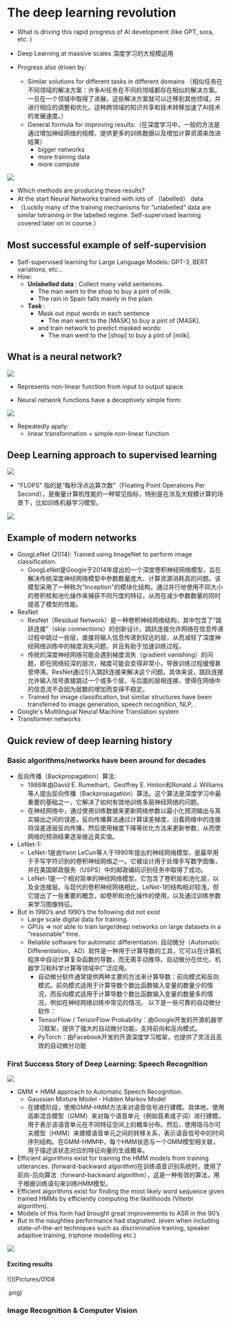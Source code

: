 # The deep learning revolution

- What is driving this rapid progress of AI development (like GPT, sora, etc. )
- Deep Learning at massive scales 深度学习的大规模运用

- Progress also driven by:
    - Similar solutions for different tasks in different domains （相似任务在不同领域的解决方案：许多AI任务在不同的领域都存在相似的解决方案。一旦在一个领域中取得了进展，这些解决方案就可以迁移到其他领域，并进行相应的调整和优化。这种跨领域的知识共享和技术转移加速了AI技术的发展速度。）
    - General formula for improving results:（在深度学习中，一般的方法是通过增加神经网络的规模、提供更多的训练数据以及增加计算资源来改进结果）
        - bigger networks
        - more training data
        - more compute

![](Pictures/0101.png)

- Which methods are producing these results?
- At the start Neural Networks trained with lots of （labelled） data
- （Luckily many of the training mechanisms for “unlabelled” data are similar totraining in the labelled regime. Self-supervised learning covered later on in course.）


## Most successful example of self-supervision

- Self-supervised learning for Large Language Models: GPT-3, BERT variations, etc...
- How:
    - **Unlabelled data** :  Collect many valid sentences.
        - The man went to the shop to buy a pint of milk.
        - The rain in Spain falls mainly in the plain.
    - **Task** : 
        - Mask out input words in each sentence
            - The man went to the [MASK] to buy a pint of [MASK].
        - and train network to predict masked words:
            - The man went to the [shop] to buy a pint of [milk].

## What is a neural network?

![](Pictures/0102.png)

- Represents non-linear function from input to output space.

- Neural network functions have a deceptively simple form:

![](Pictures/0103.png)

- Repeatedly apply:
    - linear transformation + simple non-linear function

## Deep Learning approach to supervised learning

![](Pictures/0104.png)

- "FLOPS" 指的是“每秒浮点运算次数”（Floating Point Operations Per Second），是衡量计算机性能的一种常见指标，特别是在涉及大规模计算的场景下，比如训练机器学习模型。

![](Pictures/0105.png)

## Example of modern networks
- GoogLeNet (2014): Trained using ImageNet to perform image classification.
    - GoogLeNet是Google于2014年提出的一个深度卷积神经网络模型，旨在解决传统深度神经网络模型中参数数量庞大、计算资源消耗高的问题。该模型采用了一种称为"Inception"的模块化结构，通过并行地使用不同大小的卷积核和池化操作来捕获不同尺度的特征，从而在减少参数数量的同时提高了模型的性能。
- ResNet
    - ResNet（Residual Network）是一种卷积神经网络结构，其中包含了“跳跃连接”（skip connections）的创新设计。跳跃连接允许网络在信息传递过程中跳过一些层，直接将输入信息传递到较远的层，从而减轻了深度神经网络训练中的梯度消失问题，并且有助于加速训练过程。
    - 传统的深度神经网络可能会遇到梯度消失（gradient vanishing）的问题，即在网络较深的层次，梯度可能会变得非常小，导致训练过程缓慢甚至停滞。ResNet通过引入跳跃连接来解决这个问题。具体来说，跳跃连接允许输入信号直接跳过一个或多个层，与后面的层相连接，使得在网络中的信息流不会因为层数的增加而变得不稳定。
    - Trained for image classification, but similar structures have been transferred to image generation, speech recognition, NLP, .
- Google's Multilingual Neural Machine Translation system
- Transformer networks

## Quick review of deep learning history

### Basic algorithms/networks have been around for decades
- 反向传播（Backpropagation）算法: 
    - 1986年由David E. Rumelhart、Geoffrey E. Hinton和Ronald J. Williams等人提出反向传播（Backpropagation）算法。这个算法是深度学习中最重要的基础之一，它解决了如何有效地训练多层神经网络的问题。
    - 在神经网络中，通过使用训练数据来更新网络参数以最小化预测输出与真实输出之间的误差。反向传播算法通过计算误差梯度，沿着网络中的连接将误差逐层反向传播，然后使用梯度下降等优化方法来更新参数，从而使网络的预测结果逐渐接近真实值。
- LeNet-1: 
    - LeNet-1是由Yann LeCun等人于1990年提出的神经网络模型，是最早用于手写字符识别的卷积神经网络之一。它被设计用于处理手写数字图像，并在美国邮政服务（USPS）中的邮政编码识别任务中取得了成功。
    - LeNet-1是一个相对简单的神经网络模型，它包含了卷积层和池化层，以及全连接层。与现代的卷积神经网络相比，LeNet-1的结构相对较浅，但它提出了一些重要的概念，如卷积和池化操作的使用，以及通过训练参数来学习图像特征。
- But in 1980’s and 1990’s the following did not exist
    - Large scale digital data for training.
    - GPUs => not able to train large/deep networks on large datasets in a “reasonable” time.
    - Reliable software for automatic differentiation. 自动微分（Automatic Differentiation，AD）软件是一种用于计算导数的工具，它可以在计算机程序中自动计算复杂函数的导数，而无需手动推导。自动微分在优化、机器学习和科学计算等领域中广泛应用。
        - 自动微分软件通常提供两种主要的方法来计算导数：前向模式和反向模式。前向模式适用于计算导数个数比函数输入变量的数量少的情况，而反向模式适用于计算导数个数比函数输入变量的数量多的情况，例如在神经网络训练中常见的情况。
        以下是一些可靠的自动微分软件：
        - TensorFlow / TensorFlow Probability：由Google开发的开源机器学习框架，提供了强大的自动微分功能，支持前向和反向模式。
        - PyTorch：由Facebook开发的开源深度学习框架，也提供了灵活且高效的自动微分功能

### First Success Story of Deep Learning: Speech Recognition

![](Pictures/0106.png)

- GMM + HMM approach to Automatic Speech Recognition.
    - Gaussian Mixture Model - Hidden Markov Model
    - 在建模阶段，使用GMM-HMM方法来对语音信号进行建模。具体地，使用高斯混合模型（GMM）来对每个语音单元（例如音素或子词）进行建模，用于表示该语音单元在不同特征空间上的概率分布。然后，使用隐马尔可夫模型（HMM）来建模语音单元之间的转移关系，表示语音信号中的时间序列结构。在GMM-HMM中，每个HMM状态与一个GMM模型相关联，用于描述该状态对应的特征向量的生成概率。
- Efficient algorithms exist for training the HMM models from training utterances. (forward-backward algorithm)在训练语音识别系统时，使用了前向-后向算法（forward-backward algorithm），这是一种有效的算法，用于根据训练语句来训练HMM模型。
- Efficient algorithms exist for finding the most likely word sequence given trained HMMs by efficiently computing the likelihoods (Viterbi algorithm).
- Models of this form had brought great improvements to ASR in the 90’s
- But in the naughties performance had stagnated. (even when including state-of-the-art techniques such as discriminative training, speaker adaptive training, triphone modelling etc.)


![](Pictures/0107.png)

#### Exciting results

![](Pictures/0108

.png)


### Image Recognition & Computer Vision
